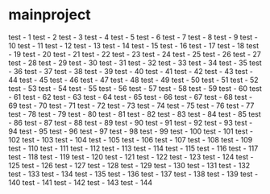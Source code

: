 mainproject
===========

test - 1
test - 2
test - 3
test - 4
test - 5
test - 6
test - 7
test - 8
test - 9
test - 10
test - 11
test - 12
test - 13
test - 14
test - 15
test - 16
test - 17
test - 18
test - 19
test - 20
test - 21
test - 22
test - 23
test - 24
test - 25
test - 26
test - 27
test - 28
test - 29
test - 30
test - 31
test - 32
test - 33
test - 34
test - 35
test - 36
test - 37
test - 38
test - 39
test - 40
test - 41
test - 42
test - 43
test - 44
test - 45
test - 46
test - 47
test - 48
test - 49
test - 50
test - 51
test - 52
test - 53
test - 54
test - 55
test - 56
test - 57
test - 58
test - 59
test - 60
test - 61
test - 62
test - 63
test - 64
test - 65
test - 66
test - 67
test - 68
test - 69
test - 70
test - 71
test - 72
test - 73
test - 74
test - 75
test - 76
test - 77
test - 78
test - 79
test - 80
test - 81
test - 82
test - 83
test - 84
test - 85
test - 86
test - 87
test - 88
test - 89
test - 90
test - 91
test - 92
test - 93
test - 94
test - 95
test - 96
test - 97
test - 98
test - 99
test - 100
test - 101
test - 102
test - 103
test - 104
test - 105
test - 106
test - 107
test - 108
test - 109
test - 110
test - 111
test - 112
test - 113
test - 114
test - 115
test - 116
test - 117
test - 118
test - 119
test - 120
test - 121
test - 122
test - 123
test - 124
test - 125
test - 126
test - 127
test - 128
test - 129
test - 130
test - 131
test - 132
test - 133
test - 134
test - 135
test - 136
test - 137
test - 138
test - 139
test - 140
test - 141
test - 142
test - 143
test - 144
